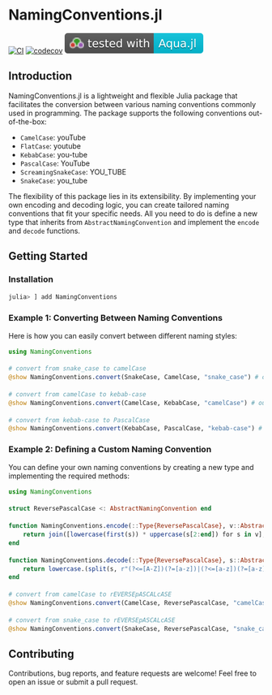 # NamingConventions.jl

[![CI](https://github.com/raphasampaio/NamingConventions.jl/actions/workflows/CI.yml/badge.svg)](https://github.com/raphasampaio/NamingConventions.jl/actions/workflows/CI.yml)
[![codecov](https://codecov.io/gh/raphasampaio/NamingConventions.jl/graph/badge.svg?token=7tA9ajgsLf)](https://codecov.io/gh/raphasampaio/NamingConventions.jl)
[![Aqua](https://raw.githubusercontent.com/JuliaTesting/Aqua.jl/master/badge.svg)](https://github.com/JuliaTesting/Aqua.jl)

## Introduction

NamingConventions.jl is a lightweight and flexible Julia package that facilitates the conversion between various naming conventions commonly used in programming. The package supports the following conventions out-of-the-box:

- `CamelCase`: youTube
- `FlatCase`: youtube
- `KebabCase`: you-tube
- `PascalCase`: YouTube
- `ScreamingSnakeCase`: YOU_TUBE
- `SnakeCase`: you_tube

The flexibility of this package lies in its extensibility. By implementing your own encoding and decoding logic, you can create tailored naming conventions that fit your specific needs. All you need to do is define a new type that inherits from `AbstractNamingConvention` and implement the `encode` and `decode` functions.

## Getting Started

### Installation

```julia
julia> ] add NamingConventions
```

### Example 1: Converting Between Naming Conventions

Here is how you can easily convert between different naming styles:

```julia
using NamingConventions

# convert from snake_case to camelCase
@show NamingConventions.convert(SnakeCase, CamelCase, "snake_case") # output: "snakeCase"

# convert from camelCase to kebab-case
@show NamingConventions.convert(CamelCase, KebabCase, "camelCase") # output: "camel-case"

# convert from kebab-case to PascalCase
@show NamingConventions.convert(KebabCase, PascalCase, "kebab-case") # output: "KebabCase"
```

### Example 2: Defining a Custom Naming Convention

You can define your own naming conventions by creating a new type and implementing the required methods:

```julia
using NamingConventions

struct ReversePascalCase <: AbstractNamingConvention end

function NamingConventions.encode(::Type{ReversePascalCase}, v::AbstractString)
    return join([lowercase(first(s)) * uppercase(s[2:end]) for s in v], "")
end

function NamingConventions.decode(::Type{ReversePascalCase}, s::AbstractString)
    return lowercase.(split(s, r"(?<=[A-Z])(?=[a-z])|(?<=[a-z])(?=[a-z][A-Z])"))
end

# convert from camelCase to rEVERSEpASCALcASE
@show NamingConventions.convert(CamelCase, ReversePascalCase, "camelCase") # output: "cAMELcASE"

# convert from snake_case to rEVERSEpASCALcASE
@show NamingConventions.convert(SnakeCase, ReversePascalCase, "snake_case") # output: "sNAKEcASE"
```

## Contributing

Contributions, bug reports, and feature requests are welcome! Feel free to open an issue or submit a pull request.
